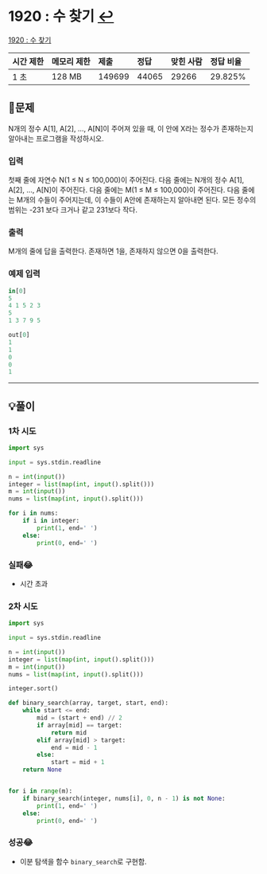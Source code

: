 # 1920 : 수 찾기 [↩](../../acmicpc)

[1920 : 수 찾기](https://www.acmicpc.net/problem/1920)

| 시간 제한 | 메모리 제한 | 제출   | 정답  | 맞힌 사람 | 정답 비율 |
| :-------- | :---------- | :----- | :---- | :-------- | :-------- |
| 1 초      | 128 MB      | 149699 | 44065 | 29266     | 29.825%   |

## 📝문제

N개의 정수 A[1], A[2], …, A[N]이 주어져 있을 때, 이 안에 X라는 정수가 존재하는지 알아내는 프로그램을 작성하시오.

### 입력

첫째 줄에 자연수 N(1 ≤ N ≤ 100,000)이 주어진다. 다음 줄에는 N개의 정수 A[1], A[2], …, A[N]이 주어진다. 다음 줄에는 M(1 ≤ M ≤ 100,000)이 주어진다. 다음 줄에는 M개의 수들이 주어지는데, 이 수들이 A안에 존재하는지 알아내면 된다. 모든 정수의 범위는 -231 보다 크거나 같고 231보다 작다.

### 출력

M개의 줄에 답을 출력한다. 존재하면 1을, 존재하지 않으면 0을 출력한다.

### 예제 입력

```python
in[0]
5
4 1 5 2 3
5
1 3 7 9 5

out[0]
1
1
0
0
1
```

---

## 💡풀이
### 1차 시도

```python
import sys

input = sys.stdin.readline

n = int(input())
integer = list(map(int, input().split()))
m = int(input())
nums = list(map(int, input().split()))

for i in nums:
    if i in integer:
        print(1, end=' ')
    else:
        print(0, end=' ')
```

### 실패😂
- 시간 초과

### 2차 시도
> 
```python
import sys

input = sys.stdin.readline

n = int(input())
integer = list(map(int, input().split()))
m = int(input())
nums = list(map(int, input().split()))

integer.sort()

def binary_search(array, target, start, end):
    while start <= end:
        mid = (start + end) // 2
        if array[mid] == target:
            return mid
        elif array[mid] > target:
            end = mid - 1
        else:
            start = mid + 1
    return None


for i in range(m):
    if binary_search(integer, nums[i], 0, n - 1) is not None:
        print(1, end=' ')
    else:
        print(0, end=' ')
```
### 성공😂
- 이분 탐색을 함수 `binary_search`로 구현함.